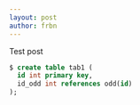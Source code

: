 ```yaml
---
layout: post
author: frbn
---
```



Test post


```sql
$ create table tab1 (
  id int primary key, 
  id_odd int references odd(id)
);
```
